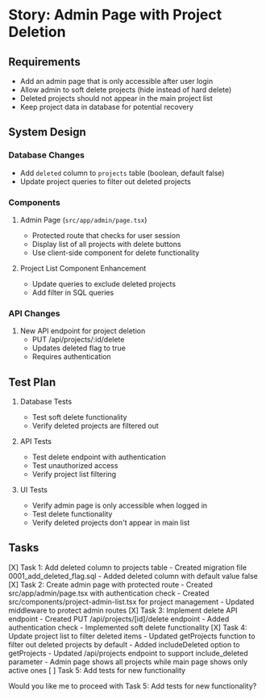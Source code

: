 # Story: Admin Page with Project Deletion

## Requirements
- Add an admin page that is only accessible after user login
- Allow admin to soft delete projects (hide instead of hard delete)
- Deleted projects should not appear in the main project list
- Keep project data in database for potential recovery

## System Design

### Database Changes
- Add `deleted` column to `projects` table (boolean, default false)
- Update project queries to filter out deleted projects

### Components
1. Admin Page (`src/app/admin/page.tsx`)
   - Protected route that checks for user session
   - Display list of all projects with delete buttons
   - Use client-side component for delete functionality

2. Project List Component Enhancement
   - Update queries to exclude deleted projects
   - Add filter in SQL queries

### API Changes
1. New API endpoint for project deletion
   - PUT /api/projects/:id/delete
   - Updates deleted flag to true
   - Requires authentication

## Test Plan
1. Database Tests
   - Test soft delete functionality
   - Verify deleted projects are filtered out

2. API Tests
   - Test delete endpoint with authentication
   - Test unauthorized access
   - Verify project list filtering

3. UI Tests
   - Verify admin page is only accessible when logged in
   - Test delete functionality
   - Verify deleted projects don't appear in main list

## Tasks
[X] Task 1: Add deleted column to projects table
    - Created migration file 0001_add_deleted_flag.sql
    - Added deleted column with default value false
[X] Task 2: Create admin page with protected route
    - Created src/app/admin/page.tsx with authentication check
    - Created src/components/project-admin-list.tsx for project management
    - Updated middleware to protect admin routes
[X] Task 3: Implement delete API endpoint
    - Created PUT /api/projects/[id]/delete endpoint
    - Added authentication check
    - Implemented soft delete functionality
[X] Task 4: Update project list to filter deleted items
    - Updated getProjects function to filter out deleted projects by default
    - Added includeDeleted option to getProjects
    - Updated /api/projects endpoint to support include_deleted parameter
    - Admin page shows all projects while main page shows only active ones
[ ] Task 5: Add tests for new functionality

Would you like me to proceed with Task 5: Add tests for new functionality?
